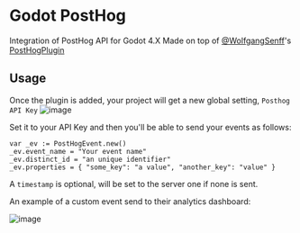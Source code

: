 # Godot PostHog

Integration of PostHog API for Godot 4.X
Made on top of [@WolfgangSenff](https://github.com/WolfgangSenff)'s [PostHogPlugin](https://github.com/WolfgangSenff/KylesGodotPlugins/blob/master/PostHogPlugin/)

## Usage

Once the plugin is added, your project will get a new global setting, `Posthog API Key`
![image](https://github.com/WolfgangSenff/KylesGodotPlugins/assets/28108272/e5a277dd-9490-49ec-b2f5-8e4d6e16737f)

Set it to your API Key and then you'll be able to send your events as follows:
```gdscript
var _ev := PostHogEvent.new()
_ev.event_name = "Your event name"
_ev.distinct_id = "an unique identifier"
_ev.properties = { "some_key": "a value", "another_key": "value" }
```

A `timestamp` is optional, will be set to the server one if none is sent.

An example of a custom event send to their analytics dashboard:

![image](https://github.com/coelhucas/godot-posthog/assets/28108272/98da1a88-159a-46b3-a04c-a633226922aa)

